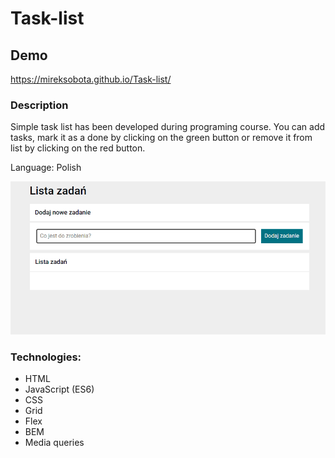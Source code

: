 # Task-list

## Demo
  https://mireksobota.github.io/Task-list/

  ### Description
Simple task list has been developed during programing course. 
You can add tasks, mark it as a done by clicking on the green button or remove it from list by clicking on the red button.

Language: Polish

  ![Task_list_demo](https://github.com/MirekSobota/Task-list/blob/main/images/Task_list_demo.gif?raw=true)


 

### Technologies:
- HTML
- JavaScript (ES6)
- CSS
- Grid
- Flex
- BEM
- Media queries

